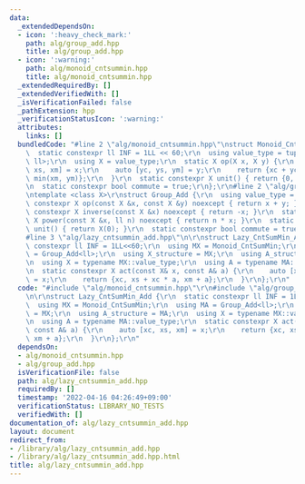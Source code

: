 ```yaml
---
data:
  _extendedDependsOn:
  - icon: ':heavy_check_mark:'
    path: alg/group_add.hpp
    title: alg/group_add.hpp
  - icon: ':warning:'
    path: alg/monoid_cntsummin.hpp
    title: alg/monoid_cntsummin.hpp
  _extendedRequiredBy: []
  _extendedVerifiedWith: []
  _isVerificationFailed: false
  _pathExtension: hpp
  _verificationStatusIcon: ':warning:'
  attributes:
    links: []
  bundledCode: "#line 2 \"alg/monoid_cntsummin.hpp\"\nstruct Monoid_CntSumMin {\r\n\
    \  static constexpr ll INF = 1LL << 60;\r\n  using value_type = tuple<ll, ll,\
    \ ll>;\r\n  using X = value_type;\r\n  static X op(X x, X y) {\r\n    auto [xc,\
    \ xs, xm] = x;\r\n    auto [yc, ys, ym] = y;\r\n    return {xc + yc, xs + ys,\
    \ min(xm, ym)};\r\n  }\r\n  static constexpr X unit() { return {0, 0, INF}; }\r\
    \n  static constexpr bool commute = true;\r\n};\r\n#line 2 \"alg/group_add.hpp\"\
    \ntemplate <class X>\r\nstruct Group_Add {\r\n  using value_type = X;\r\n  static\
    \ constexpr X op(const X &x, const X &y) noexcept { return x + y; }\r\n  static\
    \ constexpr X inverse(const X &x) noexcept { return -x; }\r\n  static constexpr\
    \ X power(const X &x, ll n) noexcept { return n * x; }\r\n  static constexpr X\
    \ unit() { return X(0); }\r\n  static constexpr bool commute = true;\r\n};\r\n\
    #line 3 \"alg/lazy_cntsummin_add.hpp\"\n\r\nstruct Lazy_CntSumMin_Add {\r\n  static\
    \ constexpr ll INF = 1LL<<60;\r\n  using MX = Monoid_CntSumMin;\r\n  using MA\
    \ = Group_Add<ll>;\r\n  using X_structure = MX;\r\n  using A_structure = MA;\r\
    \n  using X = typename MX::value_type;\r\n  using A = typename MA::value_type;\r\
    \n  static constexpr X act(const X& x, const A& a) {\r\n    auto [xc, xs, xm]\
    \ = x;\r\n    return {xc, xs + xc * a, xm + a};\r\n  }\r\n};\r\n"
  code: "#include \"alg/monoid_cntsummin.hpp\"\r\n#include \"alg/group_add.hpp\"\r\
    \n\r\nstruct Lazy_CntSumMin_Add {\r\n  static constexpr ll INF = 1LL<<60;\r\n\
    \  using MX = Monoid_CntSumMin;\r\n  using MA = Group_Add<ll>;\r\n  using X_structure\
    \ = MX;\r\n  using A_structure = MA;\r\n  using X = typename MX::value_type;\r\
    \n  using A = typename MA::value_type;\r\n  static constexpr X act(const X& x,\
    \ const A& a) {\r\n    auto [xc, xs, xm] = x;\r\n    return {xc, xs + xc * a,\
    \ xm + a};\r\n  }\r\n};\r\n"
  dependsOn:
  - alg/monoid_cntsummin.hpp
  - alg/group_add.hpp
  isVerificationFile: false
  path: alg/lazy_cntsummin_add.hpp
  requiredBy: []
  timestamp: '2022-04-16 04:26:49+09:00'
  verificationStatus: LIBRARY_NO_TESTS
  verifiedWith: []
documentation_of: alg/lazy_cntsummin_add.hpp
layout: document
redirect_from:
- /library/alg/lazy_cntsummin_add.hpp
- /library/alg/lazy_cntsummin_add.hpp.html
title: alg/lazy_cntsummin_add.hpp
---
```

